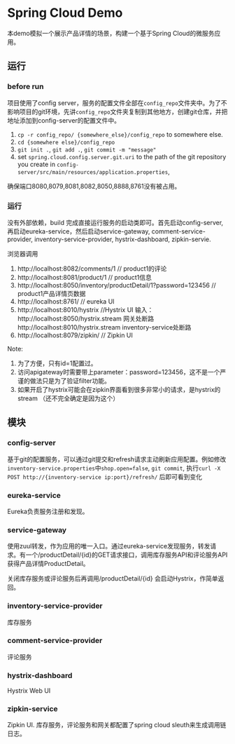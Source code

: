 # Spring Cloud Demo
本demo模拟一个展示产品详情的场景，构建一个基于Spring Cloud的微服务应用。

## 运行

### before run
项目使用了config server，服务的配置文件全部在`config_repo`文件夹中。为了不影响项目的git环境，先讲`config_repo`文件夹复制到其他地方，创建git仓库，并把地址添加到config-server的配置文件中。

1. `cp -r config_repo/ {somewhere_else}/config_repo` to somewhere else. 
2. `cd {somewhere else}/config_repo`
3. `git init .`, `git add .`, `git commit -m "message"`
4. set `spring.cloud.config.server.git.uri` to the path of the git repository you create in `config-server/src/main/resources/application.properties`, 

确保端口8080,8079,8081,8082,8050,8888,8761没有被占用。

### 运行 ###
没有外部依赖，build 完成直接运行服务的启动类即可。首先启动config-server, 再启动eureka-service，然后启动service-gateway, comment-service-provider, inventory-service-provider, hystrix-dashboard, zipkin-servie.

浏览器调用

1. http://localhost:8082/comments/1  // product1的评论
2. http://localhost:8081/product/1  // product1信息
3. http://localhost:8050/inventory/productDetail/1?password=123456  // product1产品详情页数据
4. http://localhost:8761/  // eureka UI
5. http://localhost:8010/hystrix  //Hystrix UI
   输入：
    http://localhost:8050/hystrix.stream  网关处断路
    http://localhost:8010/hystrix.stream  inventory-service处断路
6. http://localhost:8079/zipkin/  // Zipkin UI

Note:
1. 为了方便，只有id=1配置过。
2. 访问apigateway时需要带上parameter：password=123456，这不是一个严谨的做法只是为了验证filter功能。
3. 如果开启了hystrix可能会在zipkin界面看到很多非常小的请求，是hystrix的stream （还不完全确定是因为这个）

## 模块


### config-server
基于git的配置服务，可以通过git提交和refresh请求主动刷新应用配置。例如修改`inventory-service.properties`中`shop.open=false`, `git commit`, 执行`curl -X POST http://{inventory-service ip:port}/refresh/` 后即可看到变化

### eureka-service
Eureka负责服务注册和发现。

### service-gateway
使用zuul转发，作为应用的唯一入口。通过eureka-service发现服务，转发请求。有一个/productDetail/{id}的GET请求接口，调用库存服务API和评论服务API获得产品详情ProductDetail。

关闭库存服务或评论服务后再调用/productDetail/{id} 会启动Hystrix，作简单返回。

### inventory-service-provider
库存服务

### comment-service-provider
评论服务

### hystrix-dashboard
Hystrix Web UI

### zipkin-service
Zipkin UI.
库存服务，评论服务和网关都配置了spring cloud sleuth来生成调用链日志。

